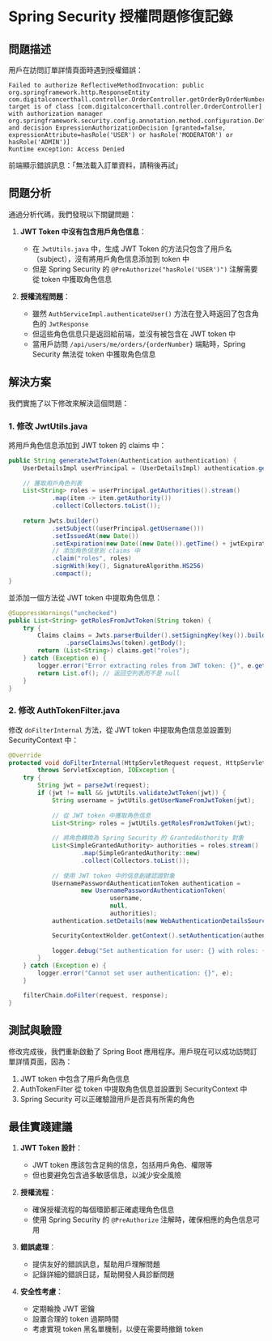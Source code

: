 # Spring Security 授權問題修復記錄

## 問題描述

用戶在訪問訂單詳情頁面時遇到授權錯誤：

```
Failed to authorize ReflectiveMethodInvocation: public org.springframework.http.ResponseEntity com.digitalconcerthall.controller.OrderController.getOrderByOrderNumber(java.lang.String); 
target is of class [com.digitalconcerthall.controller.OrderController] with authorization manager 
org.springframework.security.config.annotation.method.configuration.DeferringObservationAuthorizationManagerGit 
and decision ExpressionAuthorizationDecision [granted=false, expressionAttribute=hasRole('USER') or hasRole('MODERATOR') or hasRole('ADMIN')]
Runtime exception: Access Denied
```

前端顯示錯誤訊息：「無法載入訂單資料，請稍後再試」

## 問題分析

通過分析代碼，我們發現以下關鍵問題：

1. **JWT Token 中沒有包含用戶角色信息**：
   - 在 `JwtUtils.java` 中，生成 JWT Token 的方法只包含了用戶名（subject），沒有將用戶角色信息添加到 token 中
   - 但是 Spring Security 的 `@PreAuthorize("hasRole('USER')")` 注解需要從 token 中獲取角色信息

2. **授權流程問題**：
   - 雖然 `AuthServiceImpl.authenticateUser()` 方法在登入時返回了包含角色的 `JwtResponse`
   - 但這些角色信息只是返回給前端，並沒有被包含在 JWT token 中
   - 當用戶訪問 `/api/users/me/orders/{orderNumber}` 端點時，Spring Security 無法從 token 中獲取角色信息

## 解決方案

我們實施了以下修改來解決這個問題：

### 1. 修改 JwtUtils.java

將用戶角色信息添加到 JWT token 的 claims 中：

```java
public String generateJwtToken(Authentication authentication) {
    UserDetailsImpl userPrincipal = (UserDetailsImpl) authentication.getPrincipal();
    
    // 獲取用戶角色列表
    List<String> roles = userPrincipal.getAuthorities().stream()
            .map(item -> item.getAuthority())
            .collect(Collectors.toList());
    
    return Jwts.builder()
            .setSubject((userPrincipal.getUsername()))
            .setIssuedAt(new Date())
            .setExpiration(new Date((new Date()).getTime() + jwtExpirationMs))
            // 添加角色信息到 claims 中
            .claim("roles", roles)
            .signWith(key(), SignatureAlgorithm.HS256)
            .compact();
}
```

並添加一個方法從 JWT token 中提取角色信息：

```java
@SuppressWarnings("unchecked")
public List<String> getRolesFromJwtToken(String token) {
    try {
        Claims claims = Jwts.parserBuilder().setSigningKey(key()).build()
                .parseClaimsJws(token).getBody();
        return (List<String>) claims.get("roles");
    } catch (Exception e) {
        logger.error("Error extracting roles from JWT token: {}", e.getMessage());
        return List.of(); // 返回空列表而不是 null
    }
}
```

### 2. 修改 AuthTokenFilter.java

修改 `doFilterInternal` 方法，從 JWT token 中提取角色信息並設置到 SecurityContext 中：

```java
@Override
protected void doFilterInternal(HttpServletRequest request, HttpServletResponse response, FilterChain filterChain)
        throws ServletException, IOException {
    try {
        String jwt = parseJwt(request);
        if (jwt != null && jwtUtils.validateJwtToken(jwt)) {
            String username = jwtUtils.getUserNameFromJwtToken(jwt);
            
            // 從 JWT token 中獲取角色信息
            List<String> roles = jwtUtils.getRolesFromJwtToken(jwt);
            
            // 將角色轉換為 Spring Security 的 GrantedAuthority 對象
            List<SimpleGrantedAuthority> authorities = roles.stream()
                    .map(SimpleGrantedAuthority::new)
                    .collect(Collectors.toList());
            
            // 使用 JWT token 中的信息創建認證對象
            UsernamePasswordAuthenticationToken authentication =
                    new UsernamePasswordAuthenticationToken(
                            username,
                            null,
                            authorities);
            authentication.setDetails(new WebAuthenticationDetailsSource().buildDetails(request));

            SecurityContextHolder.getContext().setAuthentication(authentication);
            
            logger.debug("Set authentication for user: {} with roles: {}", username, roles);
        }
    } catch (Exception e) {
        logger.error("Cannot set user authentication: {}", e);
    }

    filterChain.doFilter(request, response);
}
```

## 測試與驗證

修改完成後，我們重新啟動了 Spring Boot 應用程序。用戶現在可以成功訪問訂單詳情頁面，因為：

1. JWT token 中包含了用戶角色信息
2. AuthTokenFilter 從 token 中提取角色信息並設置到 SecurityContext 中
3. Spring Security 可以正確驗證用戶是否具有所需的角色

## 最佳實踐建議

1. **JWT Token 設計**：
   - JWT token 應該包含足夠的信息，包括用戶角色、權限等
   - 但也要避免包含過多敏感信息，以減少安全風險

2. **授權流程**：
   - 確保授權流程的每個環節都正確處理角色信息
   - 使用 Spring Security 的 `@PreAuthorize` 注解時，確保相應的角色信息可用

3. **錯誤處理**：
   - 提供友好的錯誤訊息，幫助用戶理解問題
   - 記錄詳細的錯誤日誌，幫助開發人員診斷問題

4. **安全性考慮**：
   - 定期輪換 JWT 密鑰
   - 設置合理的 token 過期時間
   - 考慮實現 token 黑名單機制，以便在需要時撤銷 token
